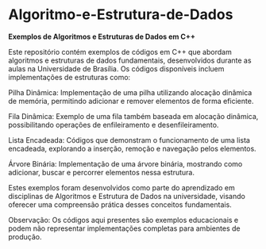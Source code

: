 # Algoritmo-e-Estrutura-de-Dados


**Exemplos de Algoritmos e Estruturas de Dados em C++**

Este repositório contém exemplos de códigos em C++ que abordam algoritmos e estruturas de dados fundamentais, desenvolvidos durante as aulas na Universidade de Brasília. Os códigos disponíveis incluem implementações de estruturas como:

Pilha Dinâmica: Implementação de uma pilha utilizando alocação dinâmica de memória, permitindo adicionar e remover elementos de forma eficiente.

Fila Dinâmica: Exemplo de uma fila também baseada em alocação dinâmica, possibilitando operações de enfileiramento e desenfileiramento.

Lista Encadeada: Códigos que demonstram o funcionamento de uma lista encadeada, explorando a inserção, remoção e navegação pelos elementos.

Árvore Binária: Implementação de uma árvore binária, mostrando como adicionar, buscar e percorrer elementos nessa estrutura.

Estes exemplos foram desenvolvidos como parte do aprendizado em disciplinas de Algoritmos e Estrutura de Dados na universidade, visando oferecer uma compreensão prática desses conceitos fundamentais.

Observação: Os códigos aqui presentes são exemplos educacionais e podem não representar implementações completas para ambientes de produção.

